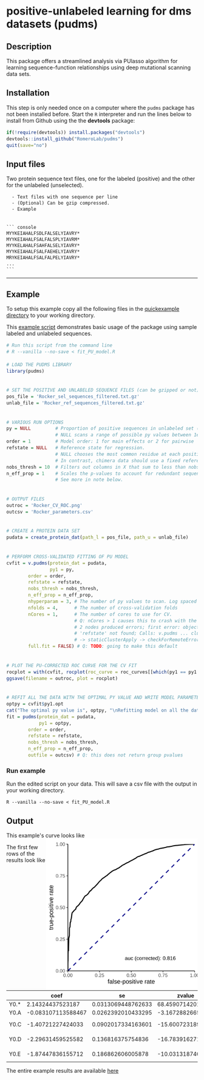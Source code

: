 positive-unlabeled learning for dms datasets (pudms)
================

## Description

This package offers a streamlined analysis via PUlasso algorithm for
learning sequence-function relationships using deep mutational scanning
data sets.

## Installation

This step is only needed once on a computer where the `pudms` package has not
been installed before. Start the `R` interpreter and run the lines below to
install from Github using the the **devtools** package:

```r
if(!require(devtools)) install.packages("devtools")
devtools::install_github("RomeroLab/pudms")
quit(save="no")
```

## Input files

Two protein sequence text files, one for the labeled (positive) and the other for the unlabeled (unselected).
    
      - Text files with one sequence per line
      - (Optional) Can be gzip compressed.
      - Example
    
    
    ``` console
    MYYKEIAHALFSDLFALSELYIAVRY*
    MYYKEIAHALFSALFALSPLYIAVRM*
    MYYKELAHALFSAHFALSELYIAVRY*
    MYYKEIAHALFSALFAEHELYIAVRY*
    MRYKEIAHALFSALFALPELYIAVRY*
    ...
    ```


-----

## Example

To setup this example copy all the following files in the [quickexample
directory](./inst/quickexample) to your working directory. 

This [example script](./inst/quickexample/fit_PU_model.R) demonstrates basic
usage of the package using sample labeled and unlabeled sequences.

``` r
# Run this script from the command line 
# R --vanilla --no-save < fit_PU_model.R

# LOAD THE PUDMS LIBRARY
library(pudms)


# SET THE POSITIVE AND UNLABELED SEQUENCE FILES (can be gzipped or not)
pos_file = 'Rocker_sel_sequences_filtered.txt.gz'
unlab_file = 'Rocker_ref_sequences_filtered.txt.gz'


# VARIOUS RUN OPTIONS 
py = NULL         # Proportion of positive sequences in unlabeled set (i.e. fraction functional).
                  # NULL scans a range of possible py values between 1e-3 and 0.5
order = 1         # Model order: 1 for main effects or 2 for pairwise
refstate = NULL   # Reference state for regression.  
                  # NULL chooses the most common residue at each position (preferable for DMS data).  
                  # In contrast, chimera data should use a fixed reference (e.g. 'A')
nobs_thresh = 10  # Filters out columns in X that sum to less than nobs_thresh
n_eff_prop = 1    # Scales the p-values to account for redundant sequence sampling at the NGS step. 
                  # See more in note below.


# OUTPUT FILES
outroc = 'Rocker_CV_ROC.png'
outcsv = 'Rocker_parameters.csv'


# CREATE A PROTEIN DATA SET
pudata = create_protein_dat(path_l = pos_file, path_u = unlab_file) 


# PERFORM CROSS-VALIDATED FITTING OF PU MODEL
cvfit = v.pudms(protein_dat = pudata,
                py1 = py,
		order = order,
		refstate = refstate,
		nobs_thresh = nobs_thresh,
		n_eff_prop = n_eff_prop,
		nhyperparam = 3, # The number of py values to scan. Log spaced between 1e-3 and 0.5
		nfolds = 4,      # The number of cross-validation folds
		nCores = 1,      # The number of cores to use for CV.  
                         # Q: nCores > 1 causes this to crash with the error: 
                         # 2 nodes produced errors; first error: object
                         # 'refstate' not found; Calls: v.pudms ... clusterApply 
                         # -> staticClusterApply -> checkForRemoteErrors
		full.fit = FALSE) # Q: TODO: going to make this default 


# PLOT THE PU-CORRECTED ROC CURVE FOR THE CV FIT
rocplot = with(cvfit, rocplot(roc_curve = roc_curves[[which(py1 == py1.opt)]], py1 = py1.opt))
ggsave(filename = outroc, plot = rocplot)


# REFIT ALL THE DATA WITH THE OPTIMAL PY VALUE AND WRITE MODEL PARAMETERS/PVALUES TO CSV
optpy = cvfit$py1.opt
cat("The optimal py value is", optpy, "\nRefitting model on all the data with this py value\n")
fit = pudms(protein_dat = pudata, 
            py1 = optpy,
	    order = order,
	    refstate = refstate,
	    nobs_thresh = nobs_thresh,
	    n_eff_prop = n_eff_prop,
	    outfile = outcsv) # Q: this does not return group pvalues

```


### Run example
Run the edited script on your data. This will save a csv file with the output in your working directory. 
```shell
R --vanilla --no-save < fit_PU_model.R
```

## Output 

This example's curve looks like 
<img align="right" src="inst/quickexample/Rocker_CV_ROC.png" width="400" title="CV ROC " />

The first few rows of the results look like

|  |coef              |se                |zvalue           |p                   |p.adj               |nobs|eff\_nobs|
|------|------------------|------------------|-----------------|--------------------|--------------------|----|--------|
|Y0.\*  |2.14324437523187  |0.0313069448762633|68.4590714201838 |0                   |0                   |7550|7550    |
|Y0.A  |-0.083107113588467|0.0262392010433295|-3.16728826656079|0.00153867711789975 |0.00172486407508853 |8129|8129    |
|Y0.C  |-1.40721227424033 |0.0902017334163601|-15.6007231894848|7.19741611572199e-55|1.47863234846004e-54|1507|1507    |
|Y0.D  |-2.29631459525582 |0.136816375754836 |-16.7839162716211|3.20017925285385e-63|7.37693902887907e-63|1327|1327    |
|Y0.E  |-1.87447836155712 |0.186862606005878 |-10.0313187406696|1.11023732312351e-23|1.57551018975041e-23|520 |520     |


The entire example results are available [here](./inst/quickexample/Rocker_parameters.csv)
 
